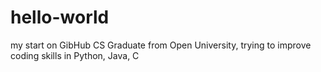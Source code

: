 # hello-world
my start on GibHub
CS Graduate from Open University, trying to improve coding skills in Python, Java, C
